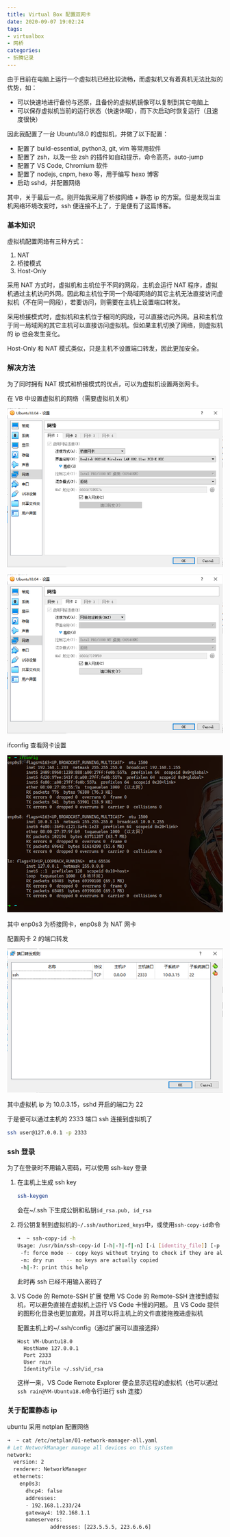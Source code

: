 ```yaml
---
title: Virtual Box 配置双网卡
date: 2020-09-07 19:02:24
tags:
- virtualbox
- 网桥
categories:
- 折腾记录
---
```


由于目前在电脑上运行一个虚拟机已经比较流畅，而虚拟机又有着真机无法比拟的优势，如：

- 可以快速地进行备份与还原，且备份的虚拟机镜像可以复制到其它电脑上
- 可以保存虚拟机当前的运行状态（快速休眠），而下次启动时恢复运行（且速度很快）

因此我配置了一台 Ubuntu18.0 的虚拟机，并做了以下配置：

- 配置了 build-essential, python3, git, vim 等常用软件
- 配置了 zsh，以及一些 zsh 的插件如自动提示，命令高亮，auto-jump
- 配置了 VS Code, Chromium 软件
- 配置了 nodejs, cnpm, hexo 等，用于编写 hexo 博客
- 启动 sshd，并配置网络

其中，关于最后一点。刚开始我采用了桥接网络 + 静态 ip 的方案。但是发现当主机网络环境改变时，ssh 便连接不上了，于是便有了这篇博客。

<!-- more -->

### 基本知识

虚拟机配置网络有三种方式：

1. NAT
2. 桥接模式
3. Host-Only

采用 NAT 方式时，虚拟机和主机位于不同的网段，主机会运行 NAT 程序，虚拟机通过主机访问外网。因此和主机位于同一个局域网络的其它主机无法直接访问虚拟机（不在同一网段），若要访问，则需要在主机上设置端口转发。

采用桥接模式时，虚拟机和主机位于相同的网段，可以直接访问外网。且和主机位于同一局域网的其它主机可以直接访问虚拟机。但如果主机切换了网络，则虚拟机的 ip 也会发生变化。

Host-Only 和 NAT 模式类似，只是主机不设置端口转发，因此更加安全。

### 解决方法

为了同时拥有 NAT 模式和桥接模式的优点，可以为虚拟机设置两张网卡。

在 VB 中设置虚拟机的网络（需要虚拟机关机）

![image-20200907202758816](../../images/2020-09-07-Virtual-Box配置双网卡/image-20200907202758816.png)

![image-20200907202821366](../../images/2020-09-07-Virtual-Box配置双网卡/image-20200907202821366.png)

ifconfig 查看网卡设置

![image-20200907202843469](../../images/2020-09-07-Virtual-Box配置双网卡/image-20200907202843469.png)

其中 enp0s3 为桥接网卡，enp0s8 为 NAT 网卡

配置网卡 2 的端口转发

![image-20200907202917169](../../images/2020-09-07-Virtual-Box配置双网卡/image-20200907202917169.png)

其中虚拟机 ip 为 10.0.3.15，sshd 开启的端口为 22

于是便可以通过主机的 2333 端口 ssh 连接到虚拟机了

```bash
ssh user@127.0.0.1 -p 2333
```

### ssh 登录

为了在登录时不用输入密码，可以使用 ssh-key 登录

1. 在主机上生成 ssh key

    ```bash
    ssh-keygen
    ```

    会在~/.ssh 下生成公钥和私钥`id_rsa.pub, id_rsa`

2. 将公钥复制到虚拟机的`~/.ssh/authorized_keys`中，或使用`ssh-copy-id`命令

    ```bash
    ➜  ~ ssh-copy-id -h              
    Usage: /usr/bin/ssh-copy-id [-h|-?|-f|-n] [-i [identity_file]] [-p port] [[-o <ssh -o options>] ...] [user@]hostname
     -f: force mode -- copy keys without trying to check if they are already installed
     -n: dry run    -- no keys are actually copied
     -h|-?: print this help
    ```

    此时再 ssh 已经不用输入密码了

3. VS Code 的 Remote-SSH 扩展
    使用 VS Code 的 Remote-SSH 连接到虚拟机，可以避免直接在虚拟机上运行 VS Code 卡慢的问题。
    且 VS Code 提供的图形化目录也更加直观，并且可以将主机上的文件直接拖拽进虚拟机

    配置主机上的~/.ssh/config（通过扩展可以直接选择）

    ```
    Host VM-Ubuntu18.0
      HostName 127.0.0.1
      Port 2333
      User rain
      IdentityFile ~/.ssh/id_rsa
    ```

    这样一来，VS Code Remote Explorer 便会显示远程的虚拟机（也可以通过`ssh rain@VM-Ubuntu18.0`命令行进行 ssh 连接）

### 关于配置静态 ip

ubuntu 采用 netplan 配置网络

```bash
➜  ~ cat /etc/netplan/01-network-manager-all.yaml                     
# Let NetworkManager manage all devices on this system
network:
  version: 2
  renderer: NetworkManager
  ethernets:
    enp0s3:
      dhcp4: false
      addresses:
      - 192.168.1.233/24
      gateway4: 192.168.1.1
      nameservers:
              addresses: [223.5.5.5, 223.6.6.6]
```
